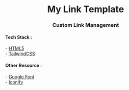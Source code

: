 <h1 align="center">My Link Template</h1>
<h3 align="center">Custom Link Management</h3>

<h4>Tech Stack :</h4>
- <a href="https://www.w3schools.com/html/" target="_blank" rel="noreferrer">HTML5</a> <br/>
- <a href="https://tailwindcss.com/" target="_blank" rel="noreferrer">TailwindCSS</a> <br/>

<h4>Other Resource :</h4>
- <a href="https://fonts.google.com" target="_blank" rel="noreferrer">Google Font</a> <br/>
- <a href="https://iconify.design" target="_blank" rel="noreferrer">Iconify</a> <br/>
